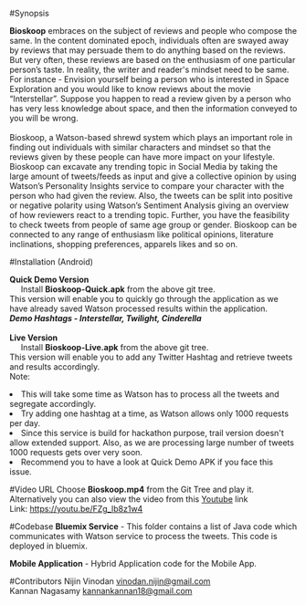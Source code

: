 #Synopsis

<b>Bioskoop</b> embraces on the subject of reviews and people who compose the same. In the content dominated epoch, individuals often are swayed away by reviews that may persuade them to do anything based on the reviews. But very often, these reviews are based on the enthusiasm of one particular person’s taste. In reality, the writer and reader's mindset need to be same. For instance - Envision yourself being a person who is interested in Space Exploration and you would like to know reviews about the movie “Interstellar”. Suppose you happen to read a review given by a person who has very less knowledge about space, and then the information conveyed to you will be wrong.<br/><br/>
Bioskoop, a Watson-based shrewd system which plays an important role in finding out individuals with similar characters and mindset so that the reviews given by these people can have more impact on your lifestyle. Bioskoop can excavate any trending topic in Social Media by taking the large amount of tweets/feeds as input and give a collective opinion by using Watson’s Personality Insights service to compare your character with the person who had given the review. Also, the tweets can be split into positive or negative polarity using Watson’s Sentiment Analysis giving an overview of how reviewers react to a trending topic. Further, you have the feasibility to check tweets from people of same age group or gender.  Bioskoop can be connected to any range of enthusiasm like political opinions, literature inclinations, shopping preferences, apparels likes and so on.


#Installation (Android)

<b>Quick Demo Version</b><br/>
&nbsp;&nbsp;&nbsp;&nbsp;&nbsp;Install <b>Bioskoop-Quick.apk</b> from the above git tree.<br/>
This version will enable you to quickly go through the application as we have already saved Watson processed results within the application.<br/>
<b><i>Demo Hashtags - Interstellar, Twilight, Cinderella</i></b><br/><br/>
<b>Live Version</b><br/>&nbsp;&nbsp;&nbsp;&nbsp;&nbsp;Install <b>Bioskoop-Live.apk</b> from the above git tree.<br/>
This version will enable you to add any Twitter Hashtag and retrieve tweets and results accordingly.<br/>
Note: 
<li>This will take some time as Watson has to process all the tweets and segregate accordingly. </li>
<li>Try adding one hashtag at a time, as Watson allows only 1000 requests per day.</li>
<li>Since this service is build for hackathon purpose, trail version doesn't allow extended support. Also, as we are processing large number of tweets 1000 requests gets over very soon.</li>
<li>Recommend you to have a look at Quick Demo APK if you face this issue.</li>

#Video URL
Choose <b>Bioskoop.mp4</b> from the Git Tree and play it.<br/>
Alternatively you can also view the video from this <a href="https://youtu.be/FZg_Ib8z1w4" target="_blank">Youtube</a> link<br/>
Link: <a href="https://youtu.be/FZg_Ib8z1w4" target="_blank">https://youtu.be/FZg_Ib8z1w4</a>


#Codebase
<b>Bluemix Service</b> - This folder contains a list of Java code which communicates with Watson service to process the tweets. This code is deployed in bluemix. <br/>

<b>Mobile Application</b> - Hybrid Application code for the Mobile App. <br/>

#Contributors
Nijin Vinodan vinodan.nijin@gmail.com<br/>
Kannan Nagasamy kannankannan18@gmail.com


